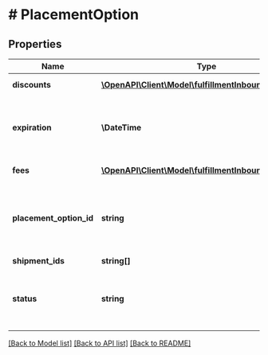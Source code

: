 # # PlacementOption

## Properties

Name | Type | Description | Notes
------------ | ------------- | ------------- | -------------
**discounts** | [**\OpenAPI\Client\Model\fulfillmentInbound\Incentive[]**](Incentive.md) | Discount for the offered option. |
**expiration** | **\DateTime** | The expiration date of the placement option. In [ISO 8601](https://developer-docs.amazon.com/sp-api/docs/iso-8601) datetime format with pattern &#x60;yyyy-MM-ddTHH:mm:ss.sssZ&#x60;. | [optional]
**fees** | [**\OpenAPI\Client\Model\fulfillmentInbound\Incentive[]**](Incentive.md) | The fee for the offered option. |
**placement_option_id** | **string** | The identifier of a placement option. A placement option represents the shipment splits and destinations of SKUs. |
**shipment_ids** | **string[]** | Shipment ids. |
**status** | **string** | The status of a placement option. Possible values: &#x60;OFFERED&#x60;, &#x60;ACCEPTED&#x60;, &#x60;EXPIRED&#x60;. |

[[Back to Model list]](../../README.md#models) [[Back to API list]](../../README.md#endpoints) [[Back to README]](../../README.md)
